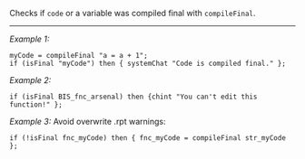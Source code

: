 Checks if `code` or a variable was compiled final with `compileFinal`.


---
*Example 1:*
```sqf
myCode = compileFinal "a = a + 1";
if (isFinal "myCode") then { systemChat "Code is compiled final." };
```

*Example 2:*
```sqf
if (isFinal BIS_fnc_arsenal) then {chint "You can't edit this function!" };
```

*Example 3:*
Avoid overwrite .rpt warnings:

```sqf
if (!isFinal fnc_myCode) then { fnc_myCode = compileFinal str_myCode };
```